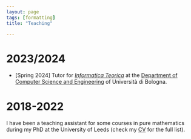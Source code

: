 ```yaml
---
layout: page
tags: [formatting]
title: "Teaching"

---
```


# 2023/2024

- [Spring 2024] Tutor for [_Informatica Teorica_](https://www.unibo.it/it/studiare/dottorati-master-specializzazioni-e-altra-formazione/insegnamenti/insegnamento/2023/455107)
at the [Department of Computer Science and Engineering](https://disi.unibo.it/en/index.html) of Università di Bologna. 

# 2018-2022
I have been a teaching assistant for some courses in pure mathematics during my PhD at the University of Leeds (check my [CV](Gabriele_Lobbia_CV.pdf) for the full list). 
